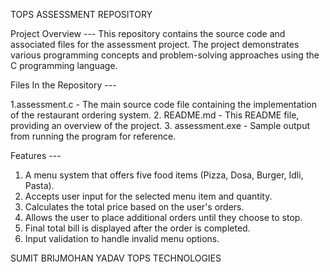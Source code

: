 TOPS ASSESSMENT REPOSITORY

Project Overview ---
This repository contains the source code and associated files for the assessment project. The project demonstrates various programming concepts and problem-solving approaches using the C programming language.

Files In the Repository ---

1.assessment.c - The main source code file containing the implementation of the restaurant ordering system.
2. README.md - This README file, providing an overview of the project.
3. assessment.exe - Sample output from running the program for reference.

Features ---

1. A menu system that offers five food items (Pizza, Dosa, Burger, Idli, Pasta).
2. Accepts user input for the selected menu item and quantity.
3. Calculates the total price based on the user's orders.
4. Allows the user to place additional orders until they choose to stop.
5. Final total bill is displayed after the order is completed.
6. Input validation to handle invalid menu options.


SUMIT BRIJMOHAN YADAV
TOPS TECHNOLOGIES
